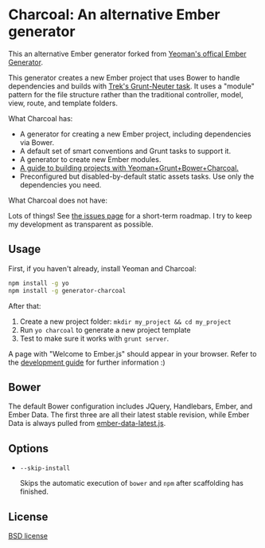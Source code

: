 # Charcoal: An alternative Ember generator 

This an alternative Ember generator forked from [Yeoman's offical Ember Generator](https://github.com/yeoman/generator-ember). 

This generator creates a new Ember project that uses Bower to handle dependencies and builds with [Trek's Grunt-Neuter task](https://github.com/trek/grunt-neuter). It uses a "module" pattern for the file structure rather than the traditional controller, model, view, route, and template folders. 

What Charcoal has:

* A generator for creating a new Ember project, including dependencies via Bower.
* A default set of smart conventions and Grunt tasks to support it.
* A generator to create new Ember modules.
* [A guide to building projects with Yeoman+Grunt+Bower+Charcoal.](https://github.com/thomasboyt/charcoal/blob/master/app/templates/charcoal/readme.md)
* Preconfigured but disabled-by-default static assets tasks. Use only the dependencies you need.

What Charcoal does not have:

Lots of things! See [the issues page](https://github.com/thomasboyt/charcoal/issues) for a short-term roadmap. I try to keep my development as transparent as possible.

## Usage

First, if you haven't already, install Yeoman and Charcoal:

```sh
npm install -g yo
npm install -g generator-charcoal
``` 

After that:

1. Create a new project folder: `mkdir my_project && cd my_project`
1. Run `yo charcoal` to generate a new project template
1. Test to make sure it works with `grunt server`.

A page with "Welcome to Ember.js" should appear in your browser. Refer to the [development guide](https://github.com/thomasboyt/charcoal/blob/master/app/templates/charcoal/readme.md) for further information :)

## Bower

The default Bower configuration includes JQuery, Handlebars, Ember, and Ember Data. The first three are all their latest stable revision, while Ember Data is always pulled from [ember-data-latest.js](http://builds.emberjs.com.s3.amazonaws.com/ember-data-latest.js).

## Options

* `--skip-install`

  Skips the automatic execution of `bower` and `npm` after scaffolding has finished.

## License

[BSD license](http://opensource.org/licenses/bsd-license.php)
